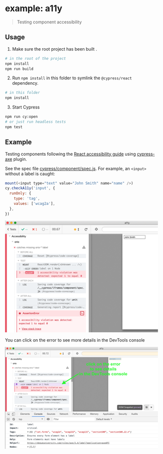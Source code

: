 # example: a11y

> Testing component accessibility

## Usage

1. Make sure the root project has been built .

```bash
# in the root of the project
npm install
npm run build
```

2. Run `npm install` in this folder to symlink the `@cypress/react` dependency.

```bash
# in this folder
npm install
```

3. Start Cypress

```bash
npm run cy:open
# or just run headless tests
npm test
```

## Example

Testing components following the [React accessibility guide](https://reactjs.org/docs/accessibility.html) using [cypress-axe](https://github.com/avanslaars/cypress-axe) plugin.

See the spec file [cypress/component/spec.js](cypress/component/spec.js). For example, an `<input>` without a label is caught:

```js
mount(<input type="text" value="John Smith" name="name" />)
cy.checkA11y('input', {
  runOnly: {
    type: 'tag',
    values: ['wcag2a'],
  },
})
```

![Input without a label](images/missing-label.png)

You can click on the error to see more details in the DevTools console

![Error details](images/label-error.png)
